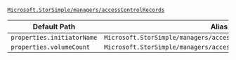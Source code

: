 [`Microsoft.StorSimple/managers/accessControlRecords`](https://docs.microsoft.com/en-us/azure/templates/microsoft.storsimple/managers/accesscontrolrecords)

| Default Path | Alias |
|---|---|
| `properties.initiatorName` | `Microsoft.StorSimple/managers/accessControlRecords/initiatorName` |
| `properties.volumeCount` | `Microsoft.StorSimple/managers/accessControlRecords/volumeCount` |

